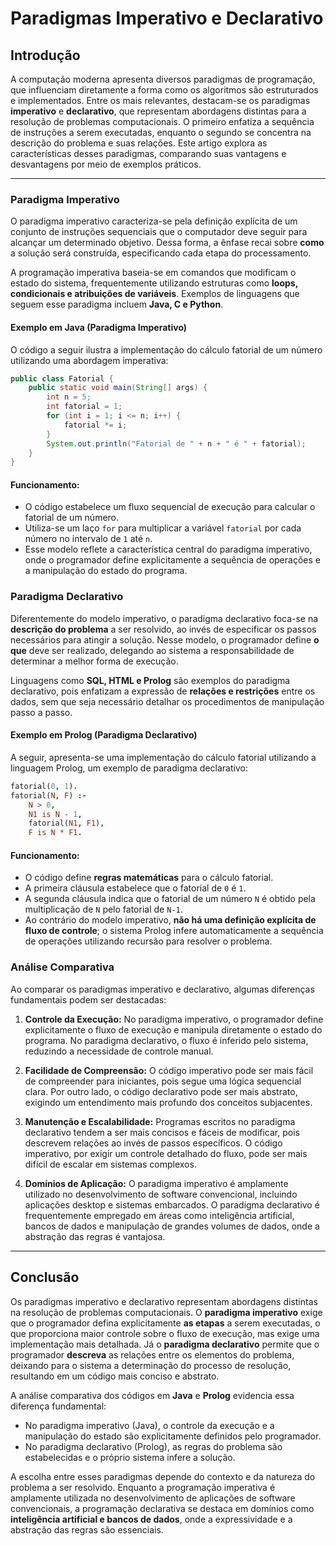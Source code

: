 # Paradigmas Imperativo e Declarativo

## Introdução

A computação moderna apresenta diversos paradigmas de programação, que influenciam diretamente a forma como os algoritmos são estruturados e implementados. Entre os mais relevantes, destacam-se os paradigmas **imperativo** e **declarativo**, que representam abordagens distintas para a resolução de problemas computacionais. O primeiro enfatiza a sequência de instruções a serem executadas, enquanto o segundo se concentra na descrição do problema e suas relações. Este artigo explora as características desses paradigmas, comparando suas vantagens e desvantagens por meio de exemplos práticos.

---

### Paradigma Imperativo

O paradigma imperativo caracteriza-se pela definição explícita de um conjunto de instruções sequenciais que o computador deve seguir para alcançar um determinado objetivo. Dessa forma, a ênfase recai sobre **como** a solução será construída, especificando cada etapa do processamento.

A programação imperativa baseia-se em comandos que modificam o estado do sistema, frequentemente utilizando estruturas como **loops, condicionais e atribuições de variáveis**. Exemplos de linguagens que seguem esse paradigma incluem **Java, C e Python**.

#### Exemplo em Java (Paradigma Imperativo)

O código a seguir ilustra a implementação do cálculo fatorial de um número utilizando uma abordagem imperativa:

```java
public class Fatorial {
    public static void main(String[] args) {
        int n = 5;
        int fatorial = 1;
        for (int i = 1; i <= n; i++) {
            fatorial *= i;
        }
        System.out.println("Fatorial de " + n + " é " + fatorial);
    }
}
```

#### Funcionamento:

- O código estabelece um fluxo sequencial de execução para calcular o fatorial de um número.
- Utiliza-se um laço `for` para multiplicar a variável `fatorial` por cada número no intervalo de `1` até `n`.
- Esse modelo reflete a característica central do paradigma imperativo, onde o programador define explicitamente a sequência de operações e a manipulação do estado do programa.

### Paradigma Declarativo

Diferentemente do modelo imperativo, o paradigma declarativo foca-se na **descrição do problema** a ser resolvido, ao invés de especificar os passos necessários para atingir a solução. Nesse modelo, o programador define **o que** deve ser realizado, delegando ao sistema a responsabilidade de determinar a melhor forma de execução.

Linguagens como **SQL, HTML e Prolog** são exemplos do paradigma declarativo, pois enfatizam a expressão de **relações e restrições** entre os dados, sem que seja necessário detalhar os procedimentos de manipulação passo a passo.

#### Exemplo em Prolog (Paradigma Declarativo)

A seguir, apresenta-se uma implementação do cálculo fatorial utilizando a linguagem Prolog, um exemplo de paradigma declarativo:

```prolog
fatorial(0, 1).
fatorial(N, F) :- 
    N > 0, 
    N1 is N - 1, 
    fatorial(N1, F1), 
    F is N * F1.
```

#### Funcionamento:

- O código define **regras matemáticas** para o cálculo fatorial.
- A primeira cláusula estabelece que o fatorial de `0` é `1`.
- A segunda cláusula indica que o fatorial de um número `N` é obtido pela multiplicação de `N` pelo fatorial de `N-1`.
- Ao contrário do modelo imperativo, **não há uma definição explícita de fluxo de controle**; o sistema Prolog infere automaticamente a sequência de operações utilizando recursão para resolver o problema.

### Análise Comparativa

Ao comparar os paradigmas imperativo e declarativo, algumas diferenças fundamentais podem ser destacadas:

1. **Controle da Execução:** No paradigma imperativo, o programador define explicitamente o fluxo de execução e manipula diretamente o estado do programa. No paradigma declarativo, o fluxo é inferido pelo sistema, reduzindo a necessidade de controle manual.

2. **Facilidade de Compreensão:** O código imperativo pode ser mais fácil de compreender para iniciantes, pois segue uma lógica sequencial clara. Por outro lado, o código declarativo pode ser mais abstrato, exigindo um entendimento mais profundo dos conceitos subjacentes.

3. **Manutenção e Escalabilidade:** Programas escritos no paradigma declarativo tendem a ser mais concisos e fáceis de modificar, pois descrevem relações ao invés de passos específicos. O código imperativo, por exigir um controle detalhado do fluxo, pode ser mais difícil de escalar em sistemas complexos.

4. **Domínios de Aplicação:** O paradigma imperativo é amplamente utilizado no desenvolvimento de software convencional, incluindo aplicações desktop e sistemas embarcados. O paradigma declarativo é frequentemente empregado em áreas como inteligência artificial, bancos de dados e manipulação de grandes volumes de dados, onde a abstração das regras é vantajosa.

---

## Conclusão

Os paradigmas imperativo e declarativo representam abordagens distintas na resolução de problemas computacionais. O **paradigma imperativo** exige que o programador defina explicitamente **as etapas** a serem executadas, o que proporciona maior controle sobre o fluxo de execução, mas exige uma implementação mais detalhada. Já o **paradigma declarativo** permite que o programador **descreva** as relações entre os elementos do problema, deixando para o sistema a determinação do processo de resolução, resultando em um código mais conciso e abstrato.

A análise comparativa dos códigos em **Java** e **Prolog** evidencia essa diferença fundamental:

- No paradigma imperativo (Java), o controle da execução e a manipulação do estado são explicitamente definidos pelo programador.
- No paradigma declarativo (Prolog), as regras do problema são estabelecidas e o próprio sistema infere a solução.

A escolha entre esses paradigmas depende do contexto e da natureza do problema a ser resolvido. Enquanto a programação imperativa é amplamente utilizada no desenvolvimento de aplicações de software convencionais, a programação declarativa se destaca em domínios como **inteligência artificial e bancos de dados**, onde a expressividade e a abstração das regras são essenciais.
